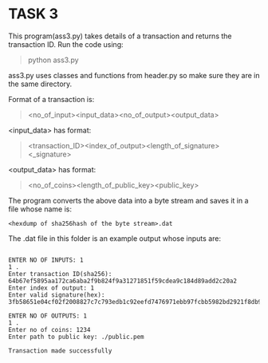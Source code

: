 # TASK 3
This program(ass3.py) takes details of a transaction and returns the transaction ID.
Run the code using:
>python ass3.py

ass3.py uses classes and functions from header.py so make sure they are in the same directory.

Format of a transaction is:
><no_of_input><input_data><no_of_output><output_data>

<input_data> has format:
><transaction_ID><index_of_output><length_of_signature><_signature>

<output_data> has format:
><no_of_coins><length_of_public_key><public_key>

The program converts the above data into a byte stream and saves it in a file whose name is:
```
<hexdump of sha256hash of the byte stream>.dat
```
The .dat file in this folder is an example output whose inputs are:
```

ENTER NO OF INPUTS: 1
1 .
Enter transaction ID(sha256): 64b67ef5895aa172ca6aba2f9b824f9a31271851f59cdea9c184d89add2c20a2
Enter index of output: 1 
Enter valid signature(hex): 3fb58651e04cf02f2008827c7c793edb1c92eefd7476971ebb97fcbb5982bd2921f8db92ddfbc0470a8b7e5f39f80980fb712dfdd74050fddd8ae1bc9b55bb83e54410d5e0702ad2d1682307bd695712c06634fecac1a9882f8ef6e82cc8b7033d82387eb8f1df068cd9230dbd94d5dcaaec2034a6db41581c22fee08820e50a

ENTER NO OF OUTPUTS: 1
1 .
Enter no of coins: 1234
Enter path to public key: ./public.pem

Transaction made successfully
```
